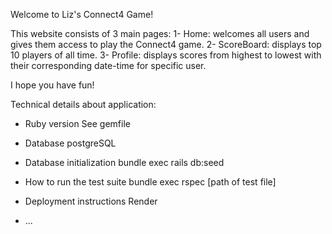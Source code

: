 Welcome to Liz's Connect4 Game!

This website consists of 3 main pages:
1- Home: welcomes all users and gives them access to play the Connect4 game.
2- ScoreBoard: displays top 10 players of all time.
3- Profile: displays scores from highest to lowest with their corresponding date-time for specific user.

I hope you have fun!


Technical details about application:

* Ruby version
See gemfile 

* Database 
postgreSQL

* Database initialization
bundle exec rails db:seed

* How to run the test suite
bundle exec rspec [path of test file]

* Deployment instructions
Render 

* ...
